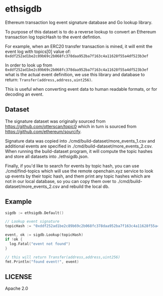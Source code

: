 ethsigdb
========

Ethereum transaction log event signature database and Go lookup library.

To purpose of this dataset is to do a reverse lookup to convert an Ethereum
transaction log topicHash to the event defintion.

For example, when an ERC20 transfer transaction is mined, it will emit the
event log with topics[0] value of: `0xddf252ad1be2c89b69c2b068fc378daa952ba7f163c4a11628f55a4df523b3ef`

In order to look up from `0xddf252ad1be2c89b69c2b068fc378daa952ba7f163c4a11628f55a4df523b3ef` what is
the actual event definition, we use this library and database to return:
`Transfer(address,address,uint256)`.

This is useful when converting event data to human readable formats, or
for decoding an event.


## Dataset

The signature dataset was originally sourced from https://github.com/otterscan/topic0
which in turn is sourced from https://github.com/ethereum/sourcify. 

Signature data was copied into ./cmd/build-dataset/more_events_1.csv and additional
events are specified in ./cmd/build-dataset/more_events_2.csv. When running the build-dataset
program, it will compute the topic hashes and store all datasets into ./ethsigdb.json.

Finally, if you'd like to search for events by topic hash, you can use ./cmd/find-topics
which will use the remote openchain.xyz service to look up events by their topic hash,
and them print any topic hashes which are not in our local database, so you can copy
them over to ./cmd/build-dataset/more_events_2.csv and rebuild the local db.


## Example

```go
sigdb := ethsigdb.Default()

// Lookup event signature
topicHash := "0xddf252ad1be2c89b69c2b068fc378daa952ba7f163c4a11628f55a4df523b3ef"

event, ok := sigdb.Lookup(topicHash)
if !ok {
  log.Fatal("event not found")
}

// this will return Transfer(address,address,uint256)
fmt.Println("found event!", event)
```


## LICENSE

Apache 2.0

